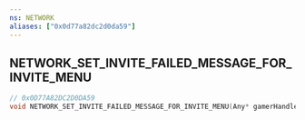 ```yaml
---
ns: NETWORK
aliases: ["0x0d77a82dc2d0da59"]
---
```

## NETWORK_SET_INVITE_FAILED_MESSAGE_FOR_INVITE_MENU

```c
// 0x0D77A82DC2D0DA59
void NETWORK_SET_INVITE_FAILED_MESSAGE_FOR_INVITE_MENU(Any* gamerHandle, string failedInviteMessage);
```
